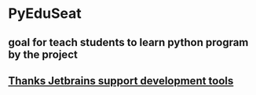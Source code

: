 # PyEduSeat
## goal for teach students to learn python program by the project
<h2><a href="https://www.jetbrains.com/">Thanks Jetbrains support development tools</a></h2>
